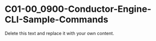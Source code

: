 

# C01-00_0900-Conductor-Engine-CLI-Sample-Commands

Delete this text and replace it with your own content.
